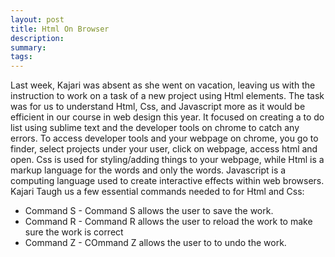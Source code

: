 ```yaml
---
layout: post
title: Html On Browser
description: 
summary: 
tags: 
---
```


Last week, Kajari was absent as she went on vacation, leaving us with the instruction to work on a task of a new project using Html elements. The task was for us to understand Html, Css, and Javascript more as it would be efficient in our course in web design this year. It focused on creating a to do list using sublime text and the developer tools on chrome to catch any errors. To access developer tools and your webpage on chrome, you go to finder, select projects under your user, click on webpage, access html and open. Css is used for styling/adding things to your webpage, while Html is a markup language for the words and only the words. Javascript is a computing language used to create interactive effects within web browsers. Kajari Taugh us a few essential commands needed to for Html and Css:
* Command S - Command S allows the user to save the work.
* Command R - Command R allows the user to reload the work to make sure the work is correct
* Command Z - COmmand Z allows the user to to undo the work.
